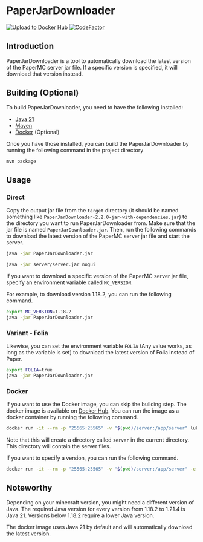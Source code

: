# PaperJarDownloader

[![Upload to Docker Hub](https://github.com/Lukas-LLS/PaperJarDownloader/actions/workflows/docker.yml/badge.svg)](https://github.com/Lukas-LLS/PaperJarDownloader/actions/workflows/docker.yml)
[![CodeFactor](https://www.codefactor.io/repository/github/lukas-lls/paperjardownloader/badge)](https://www.codefactor.io/repository/github/lukas-lls/paperjardownloader)

## Introduction

PaperJarDownloader is a tool to automatically download the latest version of the PaperMC server jar file.
If a specific version is specified, it will download that version instead.

## Building (Optional)

To build PaperJarDownloader, you need to have the following installed:

- [Java 21](https://www.oracle.com/java/technologies/downloads/#java21)
- [Maven](https://maven.apache.org/download.cgi)
- [Docker](https://www.docker.com/products/docker-desktop/) (Optional)

Once you have those installed, you can build the PaperJarDownloader by running the following command in the project
directory

```bash
mvn package
```

## Usage

### Direct

Copy the output jar file from the `target` directory
(it should be named something like `PaperJarDownloader-2.2.0-jar-with-dependencies.jar`)
to the directory you want to run PaperJarDownloader from.
Make sure that the jar file is named `PaperJarDownloader.jar`.
Then, run the following commands to download the latest version of the PaperMC server jar file and start the server.

```bash
java -jar PaperJarDownloader.jar

java -jar server/server.jar nogui
```

If you want to download a specific version of the PaperMC server jar file, specify an environment variable called
`MC_VERSION`.

For example, to download version 1.18.2, you can run the following command.

```bash
export MC_VERSION=1.18.2
java -jar PaperJarDownloader.jar
```

### Variant - Folia

Likewise, you can set the environment variable `FOLIA` (Any value works, as long as the variable is set) to download the
latest version of Folia instead of Paper.

```bash
export FOLIA=true
java -jar PaperJarDownloader.jar
```

### Docker

If you want to use the Docker image, you can skip the building step.
The docker image is available on [Docker Hub](https://hub.docker.com/r/lukaslls/paper-jar-downloader).
You can run the image as a docker container by running the following command.

```bash
docker run -it --rm -p "25565:25565" -v "$(pwd)/server:/app/server" lukaslls/paper-jar-downloader:latest
```

Note that this will create a directory called `server` in the current directory.
This directory will contain the server files.

If you want to specify a version, you can run the following command.

```bash
docker run -it --rm -p "25565:25565" -v "$(pwd)/server:/app/server" -e "MC_VERSION=1.18.2" lukaslls/paper-jar-downloader:latest
```

## Noteworthy

Depending on your minecraft version, you might need a different version of Java.
The required Java version for every version from 1.18.2 to 1.21.4 is Java 21.
Versions below 1.18.2 require a lower Java version.

The docker image uses Java 21 by default and will automatically download the latest version.
